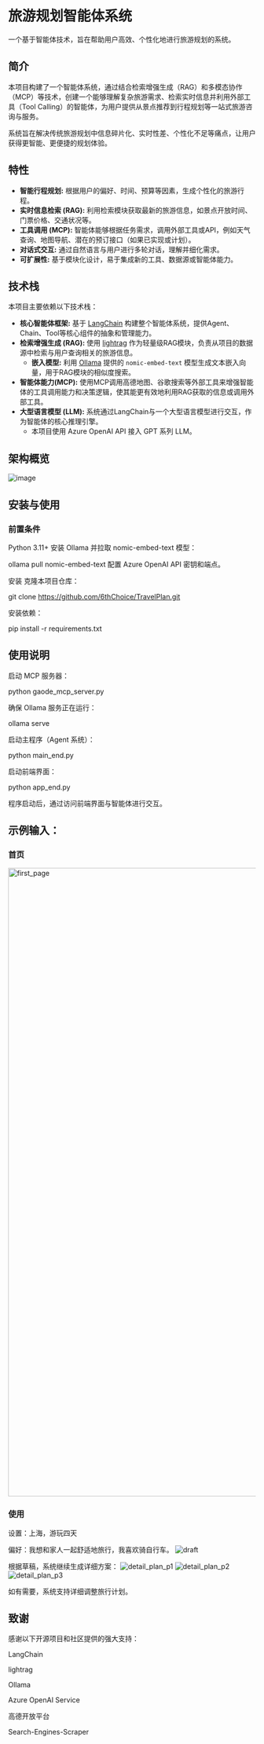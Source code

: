 # 旅游规划智能体系统

一个基于智能体技术，旨在帮助用户高效、个性化地进行旅游规划的系统。

## 简介

本项目构建了一个智能体系统，通过结合检索增强生成（RAG）和多模态协作（MCP）等技术，创建一个能够理解复杂旅游需求、检索实时信息并利用外部工具（Tool Calling）的智能体，为用户提供从景点推荐到行程规划等一站式旅游咨询与服务。

系统旨在解决传统旅游规划中信息碎片化、实时性差、个性化不足等痛点，让用户获得更智能、更便捷的规划体验。

## 特性

-   **智能行程规划:** 根据用户的偏好、时间、预算等因素，生成个性化的旅游行程。
-   **实时信息检索 (RAG):** 利用检索模块获取最新的旅游信息，如景点开放时间、门票价格、交通状况等。
-   **工具调用 (MCP):** 智能体能够根据任务需求，调用外部工具或API，例如天气查询、地图导航、潜在的预订接口（如果已实现或计划）。
-   **对话式交互:** 通过自然语言与用户进行多轮对话，理解并细化需求。
-   **可扩展性:** 基于模块化设计，易于集成新的工具、数据源或智能体能力。

## 技术栈

本项目主要依赖以下技术栈：

-   **核心智能体框架:** 基于 [LangChain](https://www.langchain.com/) 构建整个智能体系统，提供Agent、Chain、Tool等核心组件的抽象和管理能力。
-   **检索增强生成 (RAG):** 使用 [lightrag](https://github.com/your-lightrag-repo-link) 作为轻量级RAG模块，负责从项目的数据源中检索与用户查询相关的旅游信息。
    -   **嵌入模型:** 利用 [Ollama](https://ollama.com/) 提供的 `nomic-embed-text` 模型生成文本嵌入向量，用于RAG模块的相似度搜索。
-   **智能体能力(MCP):** 使用MCP调用高德地图、谷歌搜索等外部工具来增强智能体的工具调用能力和决策逻辑，使其能更有效地利用RAG获取的信息或调用外部工具。
-   **大型语言模型 (LLM):** 系统通过LangChain与一个大型语言模型进行交互，作为智能体的核心推理引擎。
    -   本项目使用 Azure OpenAI API 接入 GPT 系列 LLM。

## 架构概览
![image](https://github.com/user-attachments/assets/bf9f9b1b-b2cc-4202-ae25-7ecb8bb5d99b)



## 安装与使用

### 前置条件
Python 3.11+
安装 Ollama 并拉取 nomic-embed-text 模型：

ollama pull nomic-embed-text
配置 Azure OpenAI API 密钥和端点。

安装
克隆本项目仓库：

git clone https://github.com/6thChoice/TravelPlan.git

安装依赖：

pip install -r requirements.txt

## 使用说明

启动 MCP 服务器：

python gaode_mcp_server.py

确保 Ollama 服务正在运行：

ollama serve

启动主程序（Agent 系统）：

python main_end.py

启动前端界面：

python app_end.py

程序启动后，通过访问前端界面与智能体进行交互。

## 示例输入：

### 首页
<img width="1280" alt="first_page" src="https://github.com/user-attachments/assets/40eb8458-4c60-4f23-8148-7ac0a3e501a4" />

### 使用

设置：上海，游玩四天

偏好：我想和家人一起舒适地旅行，我喜欢骑自行车。
![draft](https://github.com/user-attachments/assets/6c935b0f-fa93-417d-ba85-ff87e48c20ba)

根据草稿，系统继续生成详细方案：
![detail_plan_p1](https://github.com/user-attachments/assets/32b823c3-885f-449a-a3ea-91d738d0c7cf)
![detail_plan_p2](https://github.com/user-attachments/assets/cab67ff6-1491-4a1a-a5bc-084ba2f8a38b)
![detail_plan_p3](https://github.com/user-attachments/assets/7206c0e0-2e58-40ce-9406-a31cf7e43d63)

如有需要，系统支持详细调整旅行计划。

## 致谢
感谢以下开源项目和社区提供的强大支持：

LangChain

lightrag

Ollama

Azure OpenAI Service

高德开放平台

Search-Engines-Scraper
